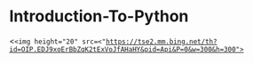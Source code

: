 # Introduction-To-Python

<<code><img height="20" src=<"https://tse2.mm.bing.net/th?id=OIP.EDJ9xoErBbZqK2tExVoJfAHaHY&pid=Api&P=0&w=300&h=300"></code>
